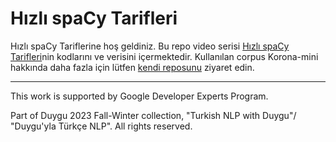 # Hızlı spaCy Tarifleri

Hızlı spaCy Tariflerine hoş geldiniz. Bu repo video serisi [Hızlı spaCy Tarifleri](https://www.youtube.com/playlist?list=PLJTHlIwB8VcoWxYHnsZOQCxWOraW42NBj)nin kodlarını ve verisini içermektedir. 
Kullanılan corpus Korona-mini hakkında daha fazla için lütfen [kendi reposunu](https://github.com/turkish-nlp-suite/Corona-mini-dataset) ziyaret edin.


------------------------

This work is supported by Google Developer Experts Program.

Part of Duygu 2023 Fall-Winter collection, "Turkish NLP with Duygu"/ "Duygu'yla Türkçe NLP". All rights reserved.
